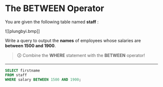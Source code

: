 # The BETWEEN Operator
You are given the following table named **staff** :

![[plungbyi.bmp]]

Write a query to output the **names** of employees whose salaries are **between 1500 and 1900**.

>🛈 Combine the **WHERE** statement with the **BETWEEN** operator!

---

```sql
SELECT firstname 
FROM staff 
WHERE salary BETWEEN 1500 AND 1900;
```